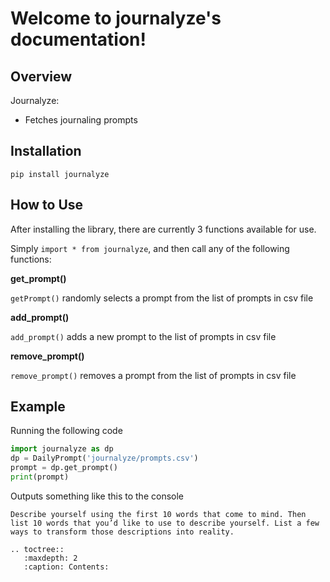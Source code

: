 # Welcome to journalyze's documentation!

## Overview
Journalyze:
* Fetches journaling prompts 

## Installation
```
pip install journalyze
```

## How to Use
After installing the library, there are currently 3 functions available for use.

Simply `import * from journalyze`, and then call any of the following functions:

**get_prompt()**

`getPrompt()` randomly selects a prompt from the list of prompts in csv file

**add_prompt()**

`add_prompt()` adds a new prompt to the list of prompts in csv file

**remove_prompt()**

`remove_prompt()` removes a prompt from the list of prompts in csv file

## Example
Running the following code
```python
import journalyze as dp
dp = DailyPrompt('journalyze/prompts.csv')
prompt = dp.get_prompt()
print(prompt)
```
Outputs something like this to the console
```
Describe yourself using the first 10 words that come to mind. Then list 10 words that you’d like to use to describe yourself. List a few ways to transform those descriptions into reality.
```

```eval_rst
.. toctree::
   :maxdepth: 2
   :caption: Contents:
```